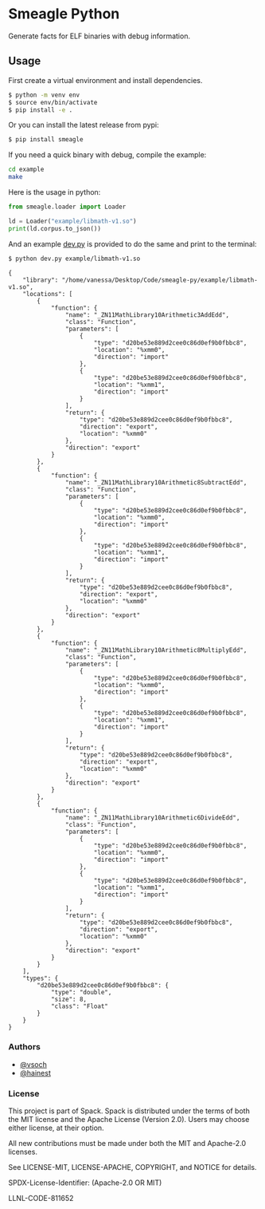 # Smeagle Python

Generate facts for ELF binaries with debug information.

## Usage

First create a virtual environment and install dependencies.

```bash
$ python -m venv env
$ source env/bin/activate
$ pip install -e .
```

Or you can install the latest release from pypi:

```bash
$ pip install smeagle
```

If you need a quick binary with debug, compile the example:

```bash
cd example
make
```

Here is the usage in python:

```python
from smeagle.loader import Loader

ld = Loader("example/libmath-v1.so")
print(ld.corpus.to_json())
```

And an example [dev.py](dev.py) is provided to do the same and print to the terminal:

```bash
$ python dev.py example/libmath-v1.so
```
```
{
    "library": "/home/vanessa/Desktop/Code/smeagle-py/example/libmath-v1.so",
    "locations": [
        {
            "function": {
                "name": "_ZN11MathLibrary10Arithmetic3AddEdd",
                "class": "Function",
                "parameters": [
                    {
                        "type": "d20be53e889d2cee0c86d0ef9b0fbbc8",
                        "location": "%xmm0",
                        "direction": "import"
                    },
                    {
                        "type": "d20be53e889d2cee0c86d0ef9b0fbbc8",
                        "location": "%xmm1",
                        "direction": "import"
                    }
                ],
                "return": {
                    "type": "d20be53e889d2cee0c86d0ef9b0fbbc8",
                    "direction": "export",
                    "location": "%xmm0"
                },
                "direction": "export"
            }
        },
        {
            "function": {
                "name": "_ZN11MathLibrary10Arithmetic8SubtractEdd",
                "class": "Function",
                "parameters": [
                    {
                        "type": "d20be53e889d2cee0c86d0ef9b0fbbc8",
                        "location": "%xmm0",
                        "direction": "import"
                    },
                    {
                        "type": "d20be53e889d2cee0c86d0ef9b0fbbc8",
                        "location": "%xmm1",
                        "direction": "import"
                    }
                ],
                "return": {
                    "type": "d20be53e889d2cee0c86d0ef9b0fbbc8",
                    "direction": "export",
                    "location": "%xmm0"
                },
                "direction": "export"
            }
        },
        {
            "function": {
                "name": "_ZN11MathLibrary10Arithmetic8MultiplyEdd",
                "class": "Function",
                "parameters": [
                    {
                        "type": "d20be53e889d2cee0c86d0ef9b0fbbc8",
                        "location": "%xmm0",
                        "direction": "import"
                    },
                    {
                        "type": "d20be53e889d2cee0c86d0ef9b0fbbc8",
                        "location": "%xmm1",
                        "direction": "import"
                    }
                ],
                "return": {
                    "type": "d20be53e889d2cee0c86d0ef9b0fbbc8",
                    "direction": "export",
                    "location": "%xmm0"
                },
                "direction": "export"
            }
        },
        {
            "function": {
                "name": "_ZN11MathLibrary10Arithmetic6DivideEdd",
                "class": "Function",
                "parameters": [
                    {
                        "type": "d20be53e889d2cee0c86d0ef9b0fbbc8",
                        "location": "%xmm0",
                        "direction": "import"
                    },
                    {
                        "type": "d20be53e889d2cee0c86d0ef9b0fbbc8",
                        "location": "%xmm1",
                        "direction": "import"
                    }
                ],
                "return": {
                    "type": "d20be53e889d2cee0c86d0ef9b0fbbc8",
                    "direction": "export",
                    "location": "%xmm0"
                },
                "direction": "export"
            }
        }
    ],
    "types": {
        "d20be53e889d2cee0c86d0ef9b0fbbc8": {
            "type": "double",
            "size": 8,
            "class": "Float"
        }
    }
}
```

### Authors

 - [@vsoch](https://github.com/vsoch)
 - [@hainest](https://github.com/hainest)

### License

This project is part of Spack. Spack is distributed under the terms of both the MIT license and the Apache License (Version 2.0). Users may choose either license, at their option.

All new contributions must be made under both the MIT and Apache-2.0 licenses.

See LICENSE-MIT, LICENSE-APACHE, COPYRIGHT, and NOTICE for details.

SPDX-License-Identifier: (Apache-2.0 OR MIT)

LLNL-CODE-811652
